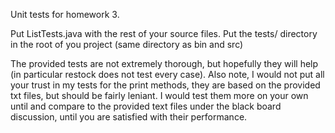 Unit tests for homework 3.

Put ListTests.java with the rest of your source files.
Put the tests/ directory in the root of you project (same directory as bin and src)

The provided tests are not extremely thorough, but hopefully they will help (in particular restock does not test every case).
Also note, I would not put all your trust in my tests for the print methods, they are based on the provided txt files, but
should be fairly leniant. I would test them more on your own until and compare to the provided text files under the
black board discussion, until you are satisfied with their performance.
